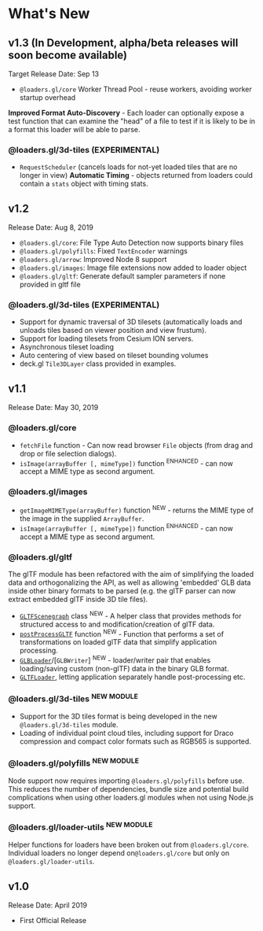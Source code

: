 # What's New

## v1.3 (In Development, alpha/beta releases will soon become available)

Target Release Date: Sep 13

- `@loaders.gl/core` Worker Thread Pool - reuse workers, avoiding worker startup overhead

**Improved Format Auto-Discovery** - Each loader can optionally expose a test function that can examine the "head" of a file to test if it is likely to be in a format this loader will be able to parse.

### @loaders.gl/3d-tiles (EXPERIMENTAL)

- `RequestScheduler` (cancels loads for not-yet loaded tiles that are no longer in view)
**Automatic Timing** - objects returned from loaders could contain a `stats` object with timing stats.

## v1.2

Release Date: Aug 8, 2019

- `@loaders.gl/core`: File Type Auto Detection now supports binary files
- `@loaders.gl/polyfills`: Fixed `TextEncoder` warnings
- `@loaders.gl/arrow`: Improved Node 8 support
- `@loaders.gl/images`: Image file extensions now added to loader object
- `@loaders.gl/gltf`: Generate default sampler parameters if none provided in gltf file

### @loaders.gl/3d-tiles (EXPERIMENTAL)

- Support for dynamic traversal of 3D tilesets (automatically loads and unloads tiles based on viewer position and view frustum).
- Support for loading tilesets from Cesium ION servers.
- Asynchronous tileset loading
- Auto centering of view based on tileset bounding volumes
- deck.gl `Tile3DLayer` class provided in examples.

## v1.1

Release Date: May 30, 2019

### @loaders.gl/core

- `fetchFile` function - Can now read browser `File` objects (from drag and drop or file selection dialogs).
- `isImage(arrayBuffer [, mimeType])` function <sup>ENHANCED</sup> - can now accept a MIME type as second argument.

### @loaders.gl/images

- `getImageMIMEType(arrayBuffer)` function <sup>NEW</sup> - returns the MIME type of the image in the supplied `ArrayBuffer`.
- `isImage(arrayBuffer [, mimeType])` function <sup>ENHANCED</sup> - can now accept a MIME type as second argument.

### @loaders.gl/gltf

The glTF module has been refactored with the aim of simplifying the loaded data and orthogonalizing the API, as well as allowing 'embedded' GLB data inside other binary formats to be parsed (e.g. the glTF parser can now extract embedded glTF inside 3D tile files).

- [`GLTFScenegraph`](/docs/api-reference/gltf/gltf-scenegraph) class <sup>NEW</sup> - A helper class that provides methods for structured access to and modification/creation of glTF data.
- [`postProcessGLTF`](/docs/api-reference/gltf/post-process-gltf) function <sup>NEW</sup> - Function that performs a set of transformations on loaded glTF data that simplify application processing.
- [`GLBLoader`](/docs/api-reference/gltf/glb-loader)/[`GLBWriter`] <sup>NEW</sup> - loader/writer pair that enables loading/saving custom (non-glTF) data in the binary GLB format.
- [`GLTFLoader`](/docs/api-reference/gltf/gltf-loader), letting application separately handle post-processing etc.

### @loaders.gl/3d-tiles <sup>NEW MODULE</sup>

- Support for the 3D tiles format is being developed in the new `@loaders.gl/3d-tiles` module.
- Loading of individual point cloud tiles, including support for Draco compression and compact color formats such as RGB565 is supported.

### @loaders.gl/polyfills <sup>NEW MODULE</sup>

Node support now requires importing `@loaders.gl/polyfills` before use. This reduces the number of dependencies, bundle size and potential build complications when using other loaders.gl modules when not using Node.js support.

### @loaders.gl/loader-utils <sup>NEW MODULE</sup>

Helper functions for loaders have been broken out from `@loaders.gl/core`. Individual loaders no longer depend on`@loaders.gl/core` but only on `@loaders.gl/loader-utils`.

## v1.0

Release Date: April 2019

- First Official Release
